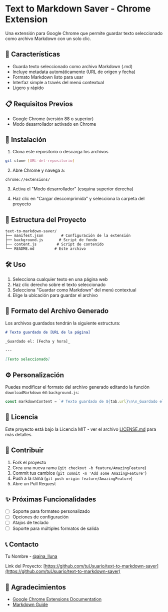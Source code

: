 # Text to Markdown Saver - Chrome Extension

Una extensión para Google Chrome que permite guardar texto seleccionado como archivo Markdown con un solo clic.

## 🌟 Características

- Guarda texto seleccionado como archivo Markdown (.md)
- Incluye metadata automáticamente (URL de origen y fecha)
- Formato Markdown listo para usar
- Interfaz simple a través del menú contextual
- Ligero y rápido

## 📋 Requisitos Previos

- Google Chrome (versión 88 o superior)
- Modo desarrollador activado en Chrome

## 🚀 Instalación

1. Clona este repositorio o descarga los archivos
```bash
git clone [URL-del-repositorio]
```

2. Abre Chrome y navega a:
```
chrome://extensions/
```

3. Activa el "Modo desarrollador" (esquina superior derecha)

4. Haz clic en "Cargar descomprimida" y selecciona la carpeta del proyecto

## 📁 Estructura del Proyecto

```
text-to-markdown-saver/
├── manifest.json        # Configuración de la extensión
├── background.js       # Script de fondo
├── content.js         # Script de contenido
└── README.md         # Este archivo
```

## 🛠️ Uso

1. Selecciona cualquier texto en una página web
2. Haz clic derecho sobre el texto seleccionado
3. Selecciona "Guardar como Markdown" del menú contextual
4. Elige la ubicación para guardar el archivo

## 📄 Formato del Archivo Generado

Los archivos guardados tendrán la siguiente estructura:

```markdown
# Texto guardado de [URL de la página]

_Guardado el: [Fecha y hora]_

---

[Texto seleccionado]
```

## ⚙️ Personalización

Puedes modificar el formato del archivo generado editando la función `downloadMarkdown` en `background.js`:

```javascript
const markdownContent = `# Texto guardado de ${tab.url}\n\n_Guardado el: ${date}_\n\n---\n\n${selectedText}`;
```

## 📝 Licencia

Este proyecto está bajo la Licencia MIT - ver el archivo [LICENSE.md](LICENSE.md) para más detalles.

## 🤝 Contribuir

1. Fork el proyecto
2. Crea una nueva rama (`git checkout -b feature/AmazingFeature`)
3. Commit tus cambios (`git commit -m 'Add some AmazingFeature'`)
4. Push a la rama (`git push origin feature/AmazingFeature`)
5. Abre un Pull Request

## ✨ Próximas Funcionalidades

- [ ] Soporte para formateo personalizado
- [ ] Opciones de configuración
- [ ] Atajos de teclado
- [ ] Soporte para múltiples formatos de salida

## 📞 Contacto

Tu Nombre - [@aina_lluna](https://x.com/aina_lluna)

Link del Proyecto: [https://github.com/tuUsuario/text-to-markdown-saver](https://github.com/tuUsuario/text-to-markdown-saver)

## 🙏 Agradecimientos

- [Google Chrome Extensions Documentation](https://developer.chrome.com/docs/extensions/)
- [Markdown Guide](https://www.markdownguide.org/)
